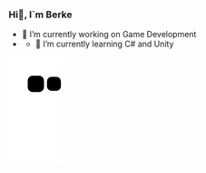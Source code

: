 ### Hi👋, I`m Berke 
- 🔭 I’m currently working on Game Development
- - 🌱 I’m currently learning C# and Unity
<!--
**bucurum/bucurum** is a ✨ _special_ ✨ repository because its `README.md` (this file) appears on your GitHub profile.

Here are some ideas to get you started:

- 👯 I’m looking to collaborate on ...
- 🤔 I’m looking for help with ...
- 💬 Ask me about ...
- 📫 How to reach me: ...
- 😄 Pronouns: ...
- ⚡ Fun fact: ...
-->
![Snake animation](https://github.com/bucurum/bucurum/blob/output/github-contribution-grid-snake.svg)
